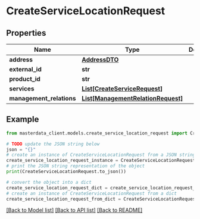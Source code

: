 # CreateServiceLocationRequest


## Properties

Name | Type | Description | Notes
------------ | ------------- | ------------- | -------------
**address** | [**AddressDTO**](AddressDTO.md) |  | [optional] 
**external_id** | **str** |  | [optional] 
**product_id** | **str** |  | [optional] 
**services** | [**List[CreateServiceRequest]**](CreateServiceRequest.md) |  | [optional] 
**management_relations** | [**List[ManagementRelationRequest]**](ManagementRelationRequest.md) |  | [optional] 

## Example

```python
from masterdata_client.models.create_service_location_request import CreateServiceLocationRequest

# TODO update the JSON string below
json = "{}"
# create an instance of CreateServiceLocationRequest from a JSON string
create_service_location_request_instance = CreateServiceLocationRequest.from_json(json)
# print the JSON string representation of the object
print(CreateServiceLocationRequest.to_json())

# convert the object into a dict
create_service_location_request_dict = create_service_location_request_instance.to_dict()
# create an instance of CreateServiceLocationRequest from a dict
create_service_location_request_from_dict = CreateServiceLocationRequest.from_dict(create_service_location_request_dict)
```
[[Back to Model list]](../README.md#documentation-for-models) [[Back to API list]](../README.md#documentation-for-api-endpoints) [[Back to README]](../README.md)


